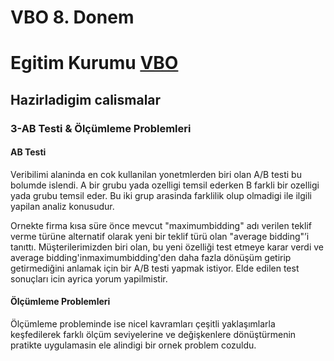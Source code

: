# VBO 8. Donem 
# Egitim Kurumu [VBO](https://www.veribilimiokulu.com/) 
## Hazirladigim calismalar
### 3-AB Testi & Ölçümleme Problemleri

#### AB Testi
Veribilimi alaninda en cok kullanilan yonetmlerden biri olan A/B testi bu bolumde islendi. A bir grubu yada ozelligi temsil ederken B farkli bir ozelligi yada grubu temsil eder. Bu iki grup arasinda farklilik olup olmadigi ile ilgili yapilan analiz konusudur.

Ornekte firma kısa süre önce mevcut "maximumbidding" adı verilen teklif verme türüne alternatif olarak yeni bir teklif türü olan "average bidding"’i tanıttı.
Müşterilerimizden biri olan, bu yeni özelliği test etmeye karar verdi ve average bidding'inmaximumbidding'den daha fazla dönüşüm getirip getirmediğini anlamak için bir A/B testi yapmak istiyor. Elde edilen test sonuçları icin ayrica yorum yapilmistir.

####  Ölçümleme Problemleri

Ölçümleme probleminde ise nicel kavramları çeşitli yaklaşımlarla keşfedilerek farklı ölçüm seviyelerine ve değişkenlere dönüştürmenin pratikte uygulamasin ele alindigi bir ornek problem cozuldu.
